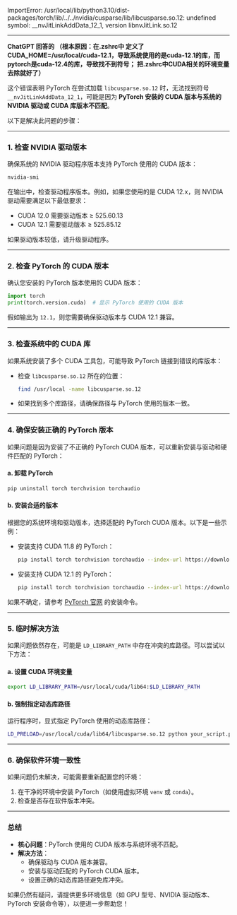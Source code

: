 ImportError: /usr/local/lib/python3.10/dist-packages/torch/lib/../../nvidia/cusparse/lib/libcusparse.so.12: undefined symbol: __nvJitLinkAddData_12_1, version libnvJitLink.so.12

-----

**ChatGPT 回答的 （根本原因：在.zshrc中 定义了CUDA_HOME=/usr/local/cuda-12.1，导致系统使用的是cuda-12.1的库，而pytorch是cuda-12.4的库，导致找不到符号； 把.zshrc中CUDA相关的环境变量去除就好了）**


这个错误表明 PyTorch 在尝试加载 `libcusparse.so.12` 时，无法找到符号 `__nvJitLinkAddData_12_1`，可能是因为 **PyTorch 安装的 CUDA 版本与系统的 NVIDIA 驱动或 CUDA 库版本不匹配**。

以下是解决此问题的步骤：

---

### **1. 检查 NVIDIA 驱动版本**
确保系统的 NVIDIA 驱动程序版本支持 PyTorch 使用的 CUDA 版本：

```bash
nvidia-smi
```

在输出中，检查驱动程序版本。例如，如果您使用的是 CUDA 12.x，则 NVIDIA 驱动需要满足以下最低要求：
- CUDA 12.0 需要驱动版本 ≥ 525.60.13
- CUDA 12.1 需要驱动版本 ≥ 525.85.12

如果驱动版本较低，请升级驱动程序。

---

### **2. 检查 PyTorch 的 CUDA 版本**
确认您安装的 PyTorch 版本使用的 CUDA 版本：

```python
import torch
print(torch.version.cuda)  # 显示 PyTorch 使用的 CUDA 版本
```

假如输出为 `12.1`，则您需要确保驱动版本与 CUDA 12.1 兼容。

---

### **3. 检查系统中的 CUDA 库**
如果系统安装了多个 CUDA 工具包，可能导致 PyTorch 链接到错误的库版本：

- 检查 `libcusparse.so.12` 所在的位置：
  ```bash
  find /usr/local -name libcusparse.so.12
  ```
- 如果找到多个库路径，请确保路径与 PyTorch 使用的版本一致。

---

### **4. 确保安装正确的 PyTorch 版本**
如果问题是因为安装了不正确的 PyTorch CUDA 版本，可以重新安装与驱动和硬件匹配的 PyTorch：

#### **a. 卸载 PyTorch**
```bash
pip uninstall torch torchvision torchaudio
```

#### **b. 安装合适的版本**
根据您的系统环境和驱动版本，选择适配的 PyTorch CUDA 版本。以下是一些示例：

- 安装支持 CUDA 11.8 的 PyTorch：
  ```bash
  pip install torch torchvision torchaudio --index-url https://download.pytorch.org/whl/cu118
  ```

- 安装支持 CUDA 12.1 的 PyTorch：
  ```bash
  pip install torch torchvision torchaudio --index-url https://download.pytorch.org/whl/cu121
  ```

如果不确定，请参考 [PyTorch 官网](https://pytorch.org/get-started/locally/) 的安装命令。

---

### **5. 临时解决方法**
如果问题依然存在，可能是 `LD_LIBRARY_PATH` 中存在冲突的库路径。可以尝试以下方法：

#### **a. 设置 CUDA 环境变量**
```bash
export LD_LIBRARY_PATH=/usr/local/cuda/lib64:$LD_LIBRARY_PATH
```

#### **b. 强制指定动态库路径**
运行程序时，显式指定 PyTorch 使用的动态库路径：
```bash
LD_PRELOAD=/usr/local/cuda/lib64/libcusparse.so.12 python your_script.py
```

---

### **6. 确保软件环境一致性**
如果问题仍未解决，可能需要重新配置您的环境：
1. 在干净的环境中安装 PyTorch（如使用虚拟环境 `venv` 或 `conda`）。
2. 检查是否存在软件版本冲突。

---

### **总结**
- **核心问题**：PyTorch 使用的 CUDA 版本与系统环境不匹配。
- **解决方法**：
  - 确保驱动与 CUDA 版本兼容。
  - 安装与驱动匹配的 PyTorch CUDA 版本。
  - 设置正确的动态库路径避免库冲突。

如果仍然有疑问，请提供更多环境信息（如 GPU 型号、NVIDIA 驱动版本、PyTorch 安装命令等），以便进一步帮助您！